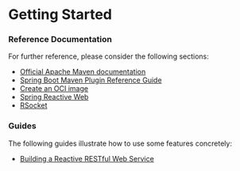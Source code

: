 # Getting Started

### Reference Documentation
For further reference, please consider the following sections:

* [Official Apache Maven documentation](https://maven.apache.org/guides/index.html)
* [Spring Boot Maven Plugin Reference Guide](https://docs.spring.io/spring-boot/docs/3.1.0/maven-plugin/reference/html/)
* [Create an OCI image](https://docs.spring.io/spring-boot/docs/3.1.0/maven-plugin/reference/html/#build-image)
* [Spring Reactive Web](https://docs.spring.io/spring-boot/docs/3.1.0/reference/htmlsingle/#web.reactive)
* [RSocket](https://rsocket.io/)

### Guides
The following guides illustrate how to use some features concretely:

* [Building a Reactive RESTful Web Service](https://spring.io/guides/gs/reactive-rest-service/)

